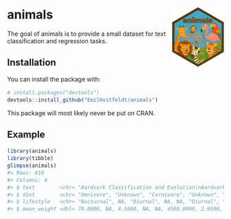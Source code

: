 
<!-- README.md is generated from README.Rmd. Please edit that file -->

# animals <img src="man/figures/logo.png" align="right" height="139" alt="" />

<!-- badges: start -->

<!-- badges: end -->

The goal of animals is to provide a small dataset for text
classification and regression tasks.

## Installation

You can install the package with:

``` r
# install.packages("devtools")
devtools::install_github("EmilHvitfeldt/animals")
```

This package will most likely never be put on CRAN.

## Example

``` r
library(animals)
library(tibble)
glimpse(animals)
#> Rows: 610
#> Columns: 4
#> $ text        <chr> "Aardvark Classification and Evolution\nAardvarks are smal…
#> $ diet        <chr> "Omnivore", "Unknown", "Carnivore", "Unknown", "Unknown", …
#> $ lifestyle   <chr> "Nocturnal", NA, "Diurnal", NA, NA, "Diurnal", "Nocturnal"…
#> $ mean_weight <dbl> 70.0000, NA, 4.5000, NA, NA, 4500.0000, 2.9500, 0.1225, 19…
```
